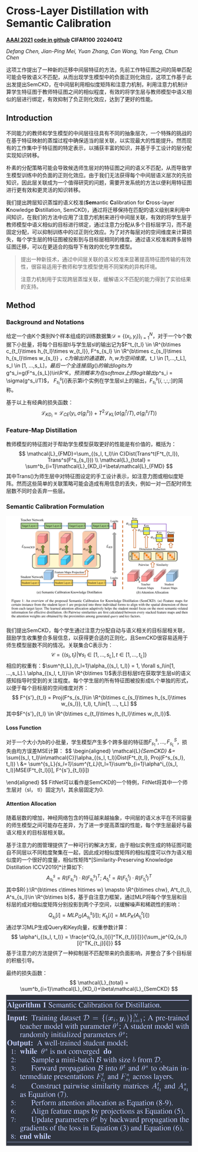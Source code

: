 # Cross-Layer Distillation with Semantic Calibration

**[AAAI 2021](https://ojs.aaai.org/index.php/AAAI/article/view/16865)	[code in github](https://github.com/DefangChen/SemCKD)	CIFAR100**	**20240412**

*Defang Chen, Jian-Ping Mei, Yuan Zhang, Can Wang, Yan Feng, Chun Chen*

这项工作提出了一种新的迁移中间层特征的方法，先前工作特征图之间的简单匹配可能会导致语义不匹配，从而出现学生模型中的负面正则化效应，这项工作基于此出发提出SemCKD，在中间层利用相似度矩阵和注意力机制，利用注意力机制计算学生特征图于教师特征图之间的相似程度，有效的将学生层与教师模型中语义相似的层进行绑定，有效抑制了负正则化效应，达到了更好的性能。

## Introduction

不同能力的教师和学生模型的中间层往往具有不同的抽象层次，一个特殊的挑战的在基于特征映射的蒸馏过程中确保适当的层关联，以实现最大的性能提升。然而现有的工作集中于特征图的特定表示，以捕获丰富的知识，并基于手工设计的层分配实现知识转移。

朴素的分配策略可能会导致候选师生层对的特征图之间的语义不匹配，从而导致学生模型训练中的负面的正则化效应。由于我们无法获得每个中间层语义层次的先验知识，因此层关联成为一个值得研究的问题，需要开发系统的方法以便利用特征图进行更有效和更灵活的知识转移。

我们提出跨层知识蒸馏的语义校准(**Sem**antic **C**alibration for **C**ross-layer **K**nowledge **D**istillation, SemCKD)，通过将迁移保持在匹配的语义级别来利用中间知识，在我们的方法中应用了注意力机制来进行中间层关联，有效的将学生层于教师模型中语义相似的目标进行绑定，通过注意力分配从多个目标层学习，而不是固定分配，可以抑制训练中的过正则化效应。为了对齐每层对的空间维度来计算损失，每个学生层的特征图被投影到与目标层相同的维度。通过语义校准和跨多层特征图迁移，可以在更适合的指导下有效的优化学生模型。

> 提出一种新技术，通过中间层关联的语义校准来显著提高特征图传输的有效性，很容易适用于教师和学生模型使用不同架构的异构环境。
>
> 注意力机制用于实现跨层蒸馏关联，缓解语义不匹配的能力得到了实验结果的支持。

## Method

### Background and Notations

给定一个由K个类别N个样本组成的训练数据集$\mathcal{D} = \{ (x_i, y_i) \}^N_{i=1}$，对于一个b个数据下小批量，将每个目标层tl与学生层sl的输出记为$F^t_{t_l} \in \R^{b\times c_{t_l}\times h_{t_l}\times w_{t_l}}, F^s_{s_l} \in \R^{b\times c_{s_l}\times h_{s_l}\times w_{s_l}} $，c为输出的通道数，h,w为空间维度。$t_l \in [1,...,t_L], s_l \in [1, ...,s_L]$，最后一个全连接层g()的输出logits为$g^s_i=g(F^s_{s_L})\in\R^K$， 预测概率为在softmax上的logit输出$p^s_i = \sigma(g^s_i/T)$， $F^s_{s_l}[i]$表示第i个实例在学生层sl上的输出，$F^s_{s_l}[i, :, :, :]$的简称。

基于以上有经典的损失函数：
$$
\mathcal{L}_{KD_i} = \mathcal{L}_{CE}(y_i, \sigma(g^s_i)) + T^2\mathcal{L}_{KL}(\sigma(g^t_i/T), \sigma(g^s_i/T))
$$

### Feature-Map Distillation

教师模型的特征图对于帮助学生模型获取更好的性能是有价值的，概括为：
$$
\mathcal{L}_{FMD}=\sum_{(s_l, t_l)\in C}Dist(Trans^t(F^t_{t_l}), Trans^s(F^s_{s_l})) \\
\mathcal{L}_{total} = \sum^b_{i=1}\mathcal{L}_{KD_i}+\beta\mathcal{L}_{FMD}
$$
其中Trans()为师生层中对特征图设定的手工设计表示，如注意力图或相似度矩阵。然而这些简单的关联策略可能会造成有用信息的丢失，例如一对一匹配时师生层数不同时会丢弃一些层。

### Semantic Calibration Formulation

![image-20240408102114144](imgs/image-20240408102114144.png)

我们提出SemCKD，每个学生通过注意力分配自动与语义相关的目标层相关联，鼓励学生收集整合多层信息，以获得更合适的正则化，且SemCKD很容易适用于师生模型层数不同的情况。关联集合C表示为：
$$
\mathcal{C} = \{ (s_l, t_l) | \forall s_l \in [1, ..., s_L], t\in[1, ..., t_L] \}
$$
相应的权重有：$\sum^{t_L}_{t_l=1}\alpha_{(s_l, t_l)} = 1, \forall s_l\in[1, ...,s_L].\ \alpha_{(s_l, t_l)}\in \R^{b\times 1}$表示目标层tl在获取学生层sl的语义感知指导时受到的关注程度。每个学生层的所有特征图被投影成tL个单独的形式，以便于每个目标层的空间维度对齐：
$$
F^{s'}_{t_l} = Proj(F^s_{s_l}\in \R^{b\times c_{s_l}\times h_{s_l}\times w_{s_l}}, t_l), t_l\in[1, ..., t_L]
$$
其中$F^{s'}_{t_l} \in \R^{b\times c_{t_l}\times h_{t_l}\times w_{t_l}}$.

#### Loss Function

对于一个大小为b的小批量，学生模型产生多个跨多层的特征图$F^s_{s_1}, ..., F^S_{s_L}$，损失由均方误差MSE计算：
$$
\begin{aligned}
\mathcal{L}_{SemCKD} &= \sum_{(s_l, t_l)\in\mathcal{C}}\alpha_{(s_l, t_l)}Dist(F^t_{t_l}, Proj(F^s_{s_l}, t_l)) \\
&= \sum^{s_L}_{s_l=1}\sum^{t_L}_{t_l=1}\sum^b_{i=1}\alpha^i_{(s_l, t_l)}MSE(F^t_{t_l}[i], F^{s'}_{t_l}[i])

\end{aligned}
$$
FitNet可以看作是SemCKD的一个特例，FitNet将其中一个师生层对（sl， tl）固定为1，其余层固定为0.

#### Attention Allocation

随着层数的增加，神经网络包含的特征越来越抽象，中间层的语义水平在不同容量的师生模型之间可能存在差异，为了进一步提高蒸馏的性能，每个学生层最好与最语义相关的目标层相关联。

基于注意力的图管理提供了一种可行的解决方案，由于相似实例生成的特征图可能自不同层以不同粒度聚集在一起，因此成对相似度矩阵的相似程度可以作为语义相似度的一个很好的度量，相似性矩阵*[Similarity-Preserving Knowledge Distillation ICCV2019]*计算如下:
$$
A^s_{s_l} = R(F^s_{s_l}) ·R(F^s_{s_l})^T;\ A^t_{t_l} = R(F^t_{t_l}) ·R(F^t_{t_l})^T
$$
其中$R(·):\R^{b\times c\times h\times w} \mapsto \R^{b\times chw},  A^t_{t_l}, A^s_{s_l}\in \R^{b\times b}$，基于自注意力框架，通过MLP将每个学生层和目标层的成对相似度矩阵分别投影到两个子空间，以缓解噪声和稀疏性的影响：
$$
Q_{s_l}[i] = MLP_Q(A^s_{s_l}[i]); \ K_{t_l}[i] = MLP_K(A^t_{t_l}[i])
$$
通过学习MLP生成Query和Key向量，权重参数计算：
$$
\alpha^i_{(s_l, t_l)} = \frac{e^{Q_{s_l}[i]^TK_{t_l}[i]}}{\sum_je^{Q_{s_l}[i]^TK_{t_j}[i]}}
$$
基于注意力的方法提供了一种抑制层不匹配带来的负面影响，并整合了多个目标层的积极引导。

最终的损失函数：
$$
\mathcal{L}_{total} = \sum^b_{i=1}\mathcal{L}_{KD_i}+\beta\mathcal{L}_{SemCKD}
$$
![image-20240408112013298](imgs/image-20240408112013298.png)
